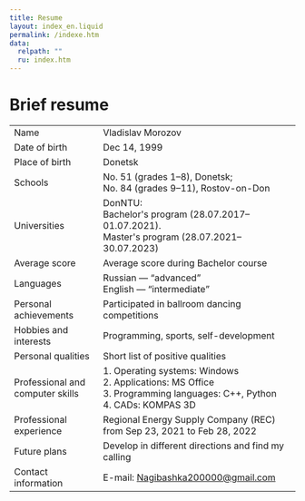 ```yaml
---
title: Resume
layout: index_en.liquid
permalink: /indexe.htm
data:
  relpath: ""
  ru: index.htm
---
```

# Brief resume

<table id="resume">
<tr>
  <td>Name</td>
  <td>Vladislav Morozov</td>
</tr>
</tr>
<tr>
  <td>Date of birth</td>
  <td>Dec 14, 1999</td>
</tr>
<tr>
  <td>Place of birth</td>
  <td>Donetsk</td>
</tr>
<tr>
  <td>Schools</td>
  <td>No. 51 (grades 1–8), Donetsk;<br>
   No. 84 (grades 9–11), Rostov-on-Don
   </td>
</tr>
<tr>
  <td>Universities</td>
  <td>DonNTU:<br>
  Bachelor's program (28.07.2017–01.07.2021).<br>
  Master's program (28.07.2021–30.07.2023)
</tr>
<tr>
  <td>Average score</td>
  <td>Average score during Bachelor course</td>
</tr>
<tr>
  <td>Languages</td>
  <td>Russian — <q>advanced</q><br>
  English — <q>intermediate</q></td>
</tr>
<tr>
  <td>Personal achievements</td>
  <td>Participated in ballroom dancing competitions</td>
</tr>
<tr>
  <td>Hobbies and interests</td>
  <td>Programming, sports, self-development</td>
</tr>
<tr>
  <td>Personal qualities</td>
  <td>Short list of positive qualities</td>
</tr>
<tr>
  <td>Professional and computer skills</td>
  <td>1. Operating systems: Windows<br>2. Applications: MS Office<br>3. Programming languages: C++, Python<br>4. CADs: KOMPAS 3D </td>
</tr>
<tr>
  <td>Professional experience</td>
  <td>Regional Energy Supply Company (REC) from Sep 23, 2021 to Feb 28, 2022</td>
</tr>
<tr>
  <td>Future plans</td>
  <td>Develop in different directions and find my calling</td>
</tr>
<tr>
  <td>Contact information</td>
  <td>E-mail: <a href="mailto:Nagibashka200000@gmail.com">Nagibashka200000@gmail.com</a></td>
</tr>
</table>
